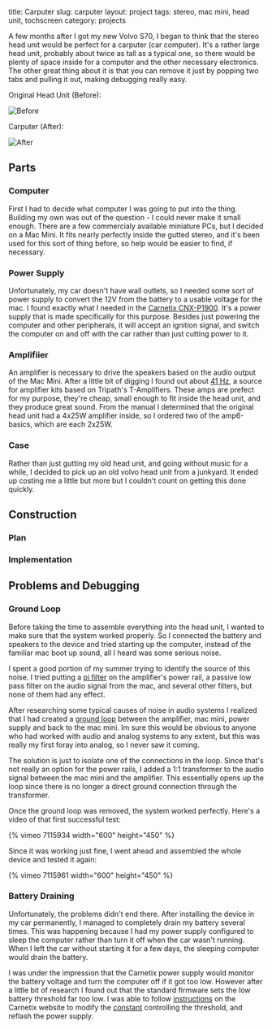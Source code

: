 title: Carputer
slug: carputer
layout: project
tags: stereo, mac mini, head unit, tochscreen
category: projects


A few months after I got my new Volvo S70, I began to think that the stereo
head unit would be perfect for a carputer (car computer). It's a rather large
head unit, probably about twice as tall as a typical one, so there would be
plenty of space inside for a computer and the other necessary electronics. The
other great thing about it is that you can remove it just by popping two tabs
and pulling it out, making debugging really easy.

<!--more-->

Original Head Unit (Before):

![Before]({filename}/images/carputer_before.jpg)

Carputer (After):

![After]({filename}/images/carputer_after.jpg)

## Parts

### Computer

First I had to decide what computer I was going to put into the thing. Building
my own was out of the question - I could never make it small enough. There are
a few commercialy available miniature PCs, but I decided on a Mac Mini. It fits
nearly perfectly inside the gutted stereo, and it's been used for this sort of
thing before, so help would be easier to find, if necessary.

### Power Supply

Unfortunately, my car doesn't have wall outlets, so I needed some sort of power
supply to convert the 12V from the battery to a usable voltage for the mac. I
found exactly what I needed in the
[Carnetix CNX-P1900](http://carnetix.com/CNXP1900.htm). It's a power supply that
is made specifically for this purpose. Besides just powering the computer and
other peripherals, it will accept an ignition signal, and switch the computer on
and off with the car rather than just cutting power to it.

### Amplifiier

An amplifier is necessary to drive the speakers based on the audio output of
the Mac Mini. After a little bit of digging I found out about
[41 Hz](http://www.41hz.com), a source for amplifier kits based on Tripath's
T-Amplifiers. These amps are prefect for my purpose, they're cheap, small
enough to fit inside the head unit, and they produce great sound. From the
manual I determined that the original head unit had a 4x25W amplifier inside,
so I ordered two of the amp6-basics, which are each 2x25W.

### Case

Rather than just gutting my old head unit, and going without music for a while,
I decided to pick up an old volvo head unit from a junkyard. It ended up
costing me a little but more but I couldn't count on getting this done quickly.

## Construction

### Plan

### Implementation

## Problems and Debugging

### Ground Loop

Before taking the time to assemble everything into the head unit, I wanted to
make sure that the system worked properly. So I connected the battery and
speakers to the device and tried starting up the computer, instead of the
familiar mac boot up sound, all I heard was some serious noise.

I spent a good portion of my summer trying to identify the source of this
noise. I tried putting a [pi filter](http://en.wikipedia.org/wiki/Pi_filter) on
the amplifier's power rail, a passive low pass filter on the audio signal from
the mac, and several other filters, but none of them had any effect.

After researching some typical causes of noise in audio systems I realized that
I had created a
[ground loop](http://en.wikipedia.org/wiki/Ground_loop_(electricity)) between
the amplifier, mac mini, power supply and back to the mac mini. Im sure this
would be obvious to anyone who had worked with audio and analog systems to any
extent, but this was really my first foray into analog, so I never saw it
coming.

The solution is just to isolate one of the connections in the loop. Since
that's not really an option for the power rails, I added a 1:1 transformer to
the audio signal between the mac mini and the amplifier. This essentially opens
up the loop since there is no longer a direct ground connection through the
transformer.

Once the ground loop was removed, the system worked perfectly. Here's a video
of that first successful test:

{% vimeo 7115934 width="600" height="450" %}

Since it was working just fine, I went ahead and assembled the whole device and
tested it again:

{% vimeo 7115961 width="600" height="450" %}

### Battery Draining

Unfortunately, the problems didn't end there. After installing the device in my
car permanently, I managed to completely drain my battery several times. This
was happening because I had my power supply configured to sleep the computer
rather than turn it off when the car wasn't running. When I left the car
without starting it for a few days, the sleeping computer would drain the
battery.

I was under the impression that the Carnetix power supply would monitor the
battery voltage and turn the computer off if it got too low. However after a
little bit of research I found out that the standard firmware sets the low
battery threshold far too low. I was able to follow
[instructions](http://www.carnetix.com/firmware/UFlashInstructions.htm) on the
Carnetix website to modify the
[constant](http://www.carnetix.com/firmware/MemoryLocations.htm) controlling
the threshold, and reflash the power supply.
